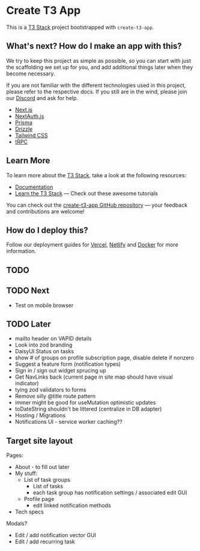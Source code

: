 # Create T3 App

This is a [T3 Stack](https://create.t3.gg/) project bootstrapped with `create-t3-app`.

## What's next? How do I make an app with this?

We try to keep this project as simple as possible, so you can start with just the scaffolding we set up for you, and add additional things later when they become necessary.

If you are not familiar with the different technologies used in this project, please refer to the respective docs. If you still are in the wind, please join our [Discord](https://t3.gg/discord) and ask for help.

- [Next.js](https://nextjs.org)
- [NextAuth.js](https://next-auth.js.org)
- [Prisma](https://prisma.io)
- [Drizzle](https://orm.drizzle.team)
- [Tailwind CSS](https://tailwindcss.com)
- [tRPC](https://trpc.io)

## Learn More

To learn more about the [T3 Stack](https://create.t3.gg/), take a look at the following resources:

- [Documentation](https://create.t3.gg/)
- [Learn the T3 Stack](https://create.t3.gg/en/faq#what-learning-resources-are-currently-available) — Check out these awesome tutorials

You can check out the [create-t3-app GitHub repository](https://github.com/t3-oss/create-t3-app) — your feedback and contributions are welcome!

## How do I deploy this?

Follow our deployment guides for [Vercel](https://create.t3.gg/en/deployment/vercel), [Netlify](https://create.t3.gg/en/deployment/netlify) and [Docker](https://create.t3.gg/en/deployment/docker) for more information.

## TODO

## TODO Next
- Test on mobile browser

## TODO Later
- mailto header on VAPID details
- Look into zod branding
- DaisyUI Status on tasks
- show # of groups on profile subscription page, disable delete if nonzero
- Suggest a feature form (notification types)
- Sign in / sign out widget sprucing up
- Get NavLinks back (current page in site map should have visual indicator)
- tying zod validators to forms
- Remove silly @title route pattern
- immer might be good for useMutation optimistic updates
- toDateString shouldn't be littered (centralize in DB adapter)
- Hosting / Migrations
- Notifications UI - service worker caching??

## Target site layout

Pages:
  - About - to fill out later
  - My stuff:
    - List of task groups
      - List of tasks
      - each task group has notification settings / associated edit GUI
    - Profile page
      - edit linked notification methods
  - Tech specs

Modals?
  - Edit / add notification vector GUI
  - Edit / add recurring task

